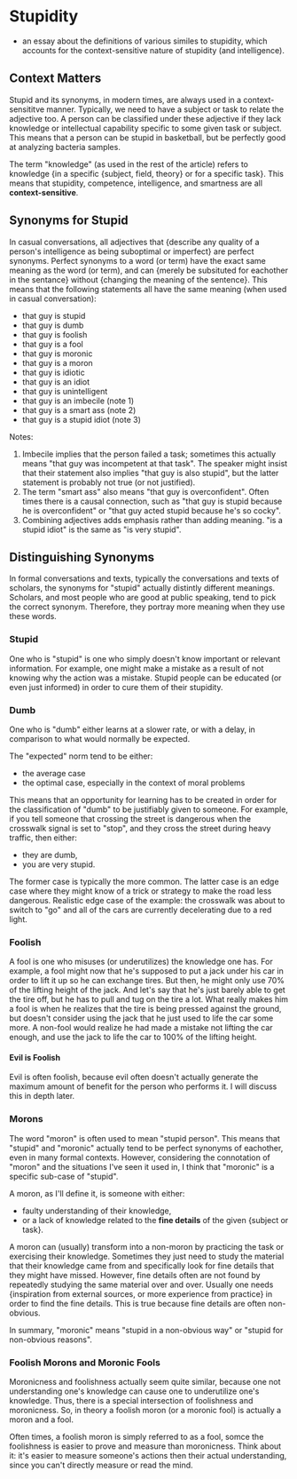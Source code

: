 
# Stupidity
- an essay about the definitions of various similes to stupidity, which accounts for the context-sensitive nature of stupidity (and intelligence).

## Context Matters
Stupid and its synonyms, in modern times, are always used in a context-sensititve manner. Typically, we need to have a subject or task to relate the adjective too. A person can be classified under these adjective if they lack knowledge or intellectual capability specific to some given task or subject. This means that a person can be stupid in basketball, but be perfectly good at analyzing bacteria samples.

The term "knowledge" (as used in the rest of the article) refers to knowledge {in a specific {subject, field, theory} or for a specific task}. This means that stupidity, competence, intelligence, and smartness are all **context-sensitive**.

## Synonyms for Stupid
In casual conversations, all adjectives that {describe any quality of a person's intelligence as being suboptimal or imperfect} are perfect synonyms. Perfect synonyms to a word (or term) have the exact same meaning as the word (or term), and can {merely be subsituted for eachother in the sentance} without {changing the meaning of the sentence}. This means that the following statements all have the same meaning (when used in casual conversation):
* that guy is stupid
* that guy is dumb
* that guy is foolish
* that guy is a fool
* that guy is moronic
* that guy is a moron
* that guy is idiotic
* that guy is an idiot
* that guy is unintelligent
* that guy is an imbecile (note 1)
* that guy is a smart ass (note 2)
* that guy is a stupid idiot (note 3)

Notes:
1. Imbecile implies that the person failed a task; sometimes this actually means "that guy was incompetent at that task". The speaker might insist that their statement also implies "that guy is also stupid", but the latter statement is probably not true (or not justified).
2. The term "smart ass" also means "that guy is overconfident". Often times there is a causal connection, such as "that guy is stupid because he is overconfident" or "that guy acted stupid because he's so cocky".
3. Combining adjectives adds emphasis rather than adding meaning. "is a stupid idiot" is the same as "is very stupid".

## Distinguishing Synonyms
In formal conversations and texts, typically the conversations and texts of scholars, the synonyms for "stupid" actually distintly different meanings. Scholars, and most people who are good at public speaking, tend to pick the correct synonym. Therefore, they portray more meaning when they use these words.

### Stupid
One who is "stupid" is one who simply doesn't know important or relevant information. For example, one might make a mistake as a result of not knowing why the action was a mistake. Stupid people can be educated (or even just informed) in order to cure them of their stupidity.

### Dumb
One who is "dumb" either learns at a slower rate, or with a delay, in comparison to what would normally be expected.

The "expected" norm tend to be either:
* the average case
* the optimal case, especially in the context of moral problems

This means that an opportunity for learning has to be created in order for the classification of "dumb" to be justifiably given to someone. For example, if you tell someone that crossing the street is dangerous when the crosswalk signal is set to "stop", and they cross the street during heavy traffic, then either:
* they are dumb,
* you are very stupid.

The former case is typically the more common. The latter case is an edge case where they might know of a trick or strategy to make the road less dangerous. Realistic edge case of the example: the crosswalk was about to switch to "go" and all of the cars are currently decelerating due to a red light.

### Foolish
A fool is one who misuses (or underutilizes) the knowledge one has. For example, a fool might now that he's supposed to put a jack under his car in order to lift it up so he can exchange tires. But then, he might only use 70% of the lifting height of the jack. And let's say that he's just barely able to get the tire off, but he has to pull and tug on the tire a lot. What really makes him a fool is when he realizes that the tire is being pressed against the ground, but doesn't consider using the jack that he just used to life the car some more. A non-fool would realize he had made a mistake not lifting the car enough, and use the jack to life the car to 100% of the lifting height.

#### Evil is Foolish
Evil is often foolish, because evil often doesn't actually generate the maximum amount of benefit for the person who performs it. I will discuss this in depth later.

### Morons
The word "moron" is often used to mean "stupid person". This means that "stupid" and "moronic" actually tend to be perfect synonyms of eachother, even in many formal contexts. However, considering the connotation of "moron" and the situations I've seen it used in, I think that "moronic" is a specific sub-case of "stupid".

A moron, as I'll define it, is someone with either:
* faulty understanding of their knowledge,
* or a lack of knowledge related to the **fine details** of the given {subject or task}.

A moron can (usually) transform into a non-moron by practicing the task or exercising their knowledge. Sometimes they just need to study the material that their knowledge came from and specifically look for fine details that they might have missed. However, fine details often are not found by repeatedly studying the same material over and over. Usually one needs {inspiration from external sources, or more experience from practice} in order to find the fine details. This is true because fine details are often non-obvious.

In summary, "moronic" means "stupid in a non-obvious way" or "stupid for non-obvious reasons".

### Foolish Morons and Moronic Fools
Moronicness and foolishness actually seem quite similar, because one not understanding one's knowledge can cause one to underutilize one's knowledge. Thus, there is a special intersection of foolishness and moronicness. So, in theory a foolish moron (or a moronic fool) is actually a moron and a fool.

Often times, a foolish moron is simply referred to as a fool, somce the foolishness is easier to prove and measure than moronicness. Think about it: it's easier to measure someone's actions then their actual understanding, since you can't directly measure or read the mind.




